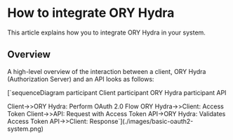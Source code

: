 # How to integrate ORY Hydra

This article explains how you to integrate ORY Hydra in your system.

<!-- toc -->

## Overview

A high-level overview of the interaction between a client, ORY Hydra (Authorization Server) and an API looks as follows:

[`sequenceDiagram
  participant Client
  participant ORY Hydra
  participant API

  Client->>ORY Hydra: Perform OAuth 2.0 Flow
  ORY Hydra->>Client: Access Token
  Client->>API: Request with Access Token
  API->ORY Hydra: Validates Access Token
  API->>Client: Response`](./images/basic-oauth2-system.png)

